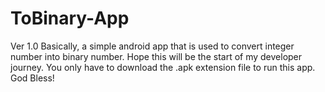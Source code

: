 # ToBinary-App
Ver 1.0
Basically, a simple android app that is used to convert integer number into binary number. Hope this will be the start of my developer journey. You only have to download the .apk extension file to run this app.
God Bless!
